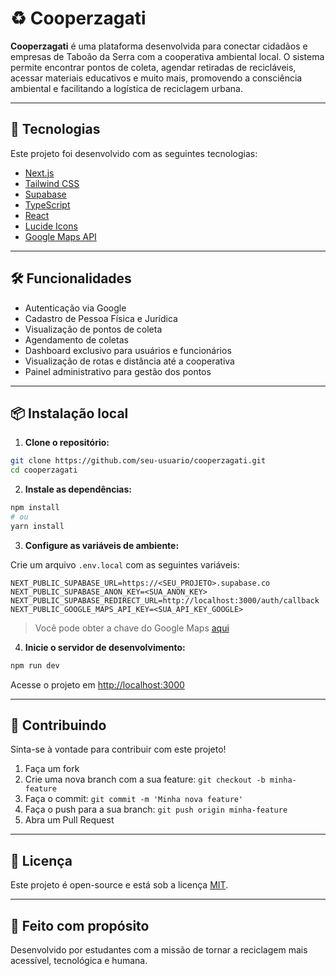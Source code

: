 # ♻️ Cooperzagati

**Cooperzagati** é uma plataforma desenvolvida para conectar cidadãos e empresas de Taboão da Serra com a cooperativa ambiental local. O sistema permite encontrar pontos de coleta, agendar retiradas de recicláveis, acessar materiais educativos e muito mais, promovendo a consciência ambiental e facilitando a logística de reciclagem urbana.

---

## 🚀 Tecnologias

Este projeto foi desenvolvido com as seguintes tecnologias:

- [Next.js](https://nextjs.org/)
- [Tailwind CSS](https://tailwindcss.com/)
- [Supabase](https://supabase.com/)
- [TypeScript](https://www.typescriptlang.org/)
- [React](https://react.dev/)
- [Lucide Icons](https://lucide.dev/)
- [Google Maps API](https://developers.google.com/maps)

---

## 🛠️ Funcionalidades

- Autenticação via Google
- Cadastro de Pessoa Física e Jurídica
- Visualização de pontos de coleta
- Agendamento de coletas
- Dashboard exclusivo para usuários e funcionários
- Visualização de rotas e distância até a cooperativa
- Painel administrativo para gestão dos pontos

---

## 📦 Instalação local

1. **Clone o repositório:**

```bash
git clone https://github.com/seu-usuario/cooperzagati.git
cd cooperzagati
```

2. **Instale as dependências:**

```bash
npm install
# ou
yarn install
```

3. **Configure as variáveis de ambiente:**

Crie um arquivo `.env.local` com as seguintes variáveis:

```env
NEXT_PUBLIC_SUPABASE_URL=https://<SEU_PROJETO>.supabase.co
NEXT_PUBLIC_SUPABASE_ANON_KEY=<SUA_ANON_KEY>
NEXT_PUBLIC_SUPABASE_REDIRECT_URL=http://localhost:3000/auth/callback
NEXT_PUBLIC_GOOGLE_MAPS_API_KEY=<SUA_API_KEY_GOOGLE>
```

> Você pode obter a chave do Google Maps [aqui](https://console.cloud.google.com/google/maps-apis)

4. **Inicie o servidor de desenvolvimento:**

```bash
npm run dev
```

Acesse o projeto em [http://localhost:3000](http://localhost:3000)

---

## 🤝 Contribuindo

Sinta-se à vontade para contribuir com este projeto!

1. Faça um fork
2. Crie uma nova branch com a sua feature: `git checkout -b minha-feature`
3. Faça o commit: `git commit -m 'Minha nova feature'`
4. Faça o push para a sua branch: `git push origin minha-feature`
5. Abra um Pull Request

---

## 📄 Licença

Este projeto é open-source e está sob a licença [MIT](LICENSE).

---

## 💚 Feito com propósito

Desenvolvido por estudantes com a missão de tornar a reciclagem mais acessível, tecnológica e humana.